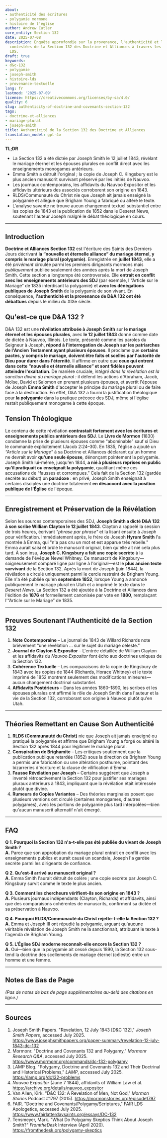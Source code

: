 ```yaml
---
about:
- authenticité des écritures
- polygamie mormone
- histoire de l'église
author: Andrew Cutler
core_entity: Section 132
date: 2025-07-08
description: Enquête approfondie sur la provenance, l'authenticité et les origines
  contestées de la Section 132 des Doctrine et Alliances à travers les traditions
  LDS.
draft: true
keywords:
- d&c-132
- polygamie
- joseph-smith
- histoire-lds
- provenance-textuelle
lang: fr
lastmod: '2025-07-09'
license: https://creativecommons.org/licenses/by-sa/4.0/
quality: 6
slug: authenticity-of-doctrine-and-covenants-section-132
tags:
- doctrine-et-alliances
- mariage-plural
- joseph-smith
title: Authenticité de la Section 132 des Doctrine et Alliances
translation_model: gpt-4o
---
```


**TL;DR** <!-- ≤ 100 words, 3–7 bullets -->

- La Section 132 a été dictée par Joseph Smith le 12 juillet 1843, révélant le mariage éternel et les épouses plurales en conflit direct avec les enseignements monogames antérieurs.
- Emma Smith a détruit l'original ; la copie de Joseph C. Kingsbury est le plus ancien manuscrit survivant préservé par les initiés de Nauvoo.
- Les journaux contemporains, les affidavits du Nauvoo Expositor et les affidavits ultérieurs des associés corroborent son origine en 1843.
- RLDS/Communauté du Christ nie que Joseph ait jamais enseigné la polygamie et allègue que Brigham Young a fabriqué ou altéré le texte.
- L'analyse savante ne trouve aucun changement textuel substantiel entre les copies de 1843 et la publication de 1852 dans le Deseret News, soutenant l'auteur Joseph malgré le débat théologique en cours.

---

## Introduction

**Doctrine et Alliances Section 132** est l'écriture des Saints des Derniers Jours décrivant **la “nouvelle et éternelle alliance” du mariage éternel, y compris le mariage plural (polygamie)**. Enregistrée en **juillet 1843**, elle a été *privément* circulée parmi les premiers dirigeants mormons mais *publiquement* publiée seulement des années après la mort de Joseph Smith. Cette section a longtemps été controversée. Elle **entrait en conflit avec les enseignements antérieurs des SDJ** (par exemple, l'“Article sur le Mariage” de 1835 interdisant la polygamie) et **avec les dénégations publiques de Joseph Smith** de la polygamie de son vivant. En conséquence, **l'authenticité et la provenance de D&A 132 ont été débattues** depuis le milieu du XIXe siècle.

## Qu'est-ce que D&A 132 ?

D&A 132 est une **révélation attribuée à Joseph Smith** sur **le mariage éternel et les épouses plurales**, avec **le 12 juillet 1843** donné comme date de dictée à Nauvoo, Illinois. Le texte, présenté comme les paroles du Seigneur à Joseph, **répond à l'interrogation de Joseph sur les patriarches de l'Ancien Testament ayant plusieurs épouses**. Il proclame que **certains pactes, y compris le mariage, doivent être faits et scellés par l'autorité de Dieu pour durer dans l'éternité**. Il affirme en outre que **ceux qui entrent dans cette “nouvelle et éternelle alliance” et sont fidèles peuvent atteindre l'exaltation**. De manière cruciale, *intégré dans la révélation est la sanction divine du mariage plural :* il défend les actions d'Abraham, Jacob, Moïse, David et Salomon en prenant plusieurs épouses, et avertit l'épouse de Joseph **Emma Smith** d'accepter le principe du mariage plural ou de faire face à la destruction. En effet, D&A 132 a fourni la justification théologique pour **la polygamie** dans la pratique précoce des SDJ, même si l'église restait publiquement monogame à cette époque.

## Tension Théologique

Le contenu de cette révélation **contrastait fortement avec les écritures et enseignements publics antérieurs des SDJ**. Le **Livre de Mormon** (1830) condamne la prise de plusieurs épouses comme “abominable” sauf si Dieu le commande explicitement (Jacob 2:24–30). En 1835, l'église a ajouté un *“Article sur le Mariage”* à sa Doctrine et Alliances déclarant qu'un homme ne devrait avoir **qu'une seule épouse**, dénonçant pointement la polygamie. Joseph Smith lui-même, jusqu'en 1844, **a nié à plusieurs reprises en public qu'il pratiquait ou enseignait la polygamie**, qualifiant même ces accusations de “fausses et corrompues.” Cela fait de la Section 132 (gardée secrète au début) un **paradoxe** : en privé, Joseph Smith enseignait à certains disciples une doctrine totalement **en désaccord avec la position publique de l'Église** de l'époque.

---

## Enregistrement et Préservation de la Révélation

Selon les sources contemporaines des SDJ, **Joseph Smith a dicté D&A 132 à son scribe William Clayton le 12 juillet 1843**. Clayton a rappelé la session de trois heures, écrivant *"phrase par phrase"* et la lisant ensuite à Joseph pour vérification. Immédiatement après, le frère de Joseph **Hyrum Smith** l'a montrée à Emma, qui "n'a pas cru un mot et est apparue très rebelle." Emma aurait saisi et brûlé le manuscrit original, bien qu'elle ait nié cela plus tard. À son insu, **Joseph C. Kingsbury a fait une copie secrète** à la demande de l'évêque Newel Whitney. Ce manuscrit de Kingsbury—soigneusement comparé ligne par ligne à l'original—est le **plus ancien texte survivant** de la Section 132. Après la mort de Joseph (juin 1844), la révélation a circulé uniquement parmi le cercle restreint de Brigham Young. Elle n'a été publiée qu'en **septembre 1852**, lorsque Young a annoncé publiquement le mariage plural en Utah et a imprimé le texte dans le *Deseret News*. La Section 132 a été ajoutée à la Doctrine et Alliances dans l'édition de **1876** et formellement canonisée par vote en **1880**, remplaçant l'“Article sur le Mariage” de 1835.

---

## Preuves Soutenant l'Authenticité de la Section 132

1. **Note Contemporaine** – Le journal de 1843 de Willard Richards note brièvement “une révélation … sur le sujet du mariage céleste.”  
2. **Journal de Clayton & Expositor** – L'entrée détaillée de William Clayton et les affidavits du *Nauvoo Expositor* font écho aux doctrines uniques de la Section 132.  
3. **Cohérence Textuelle** – Les comparaisons de la copie de Kingsbury de 1843 avec les copies de 1844 (Richards, Horace Whitney) et le texte imprimé de 1852 montrent seulement des modifications mineures—aucun changement doctrinal substantiel.  
4. **Affidavits Postérieurs** – Dans les années 1860–1890, les scribes et les épouses plurales ont affirmé le rôle de Joseph Smith dans l'auteur et la vie de la Section 132, corroborant son origine à Nauvoo plutôt qu'en Utah.

---

## Théories Remettant en Cause Son Authenticité

1. **RLDS (Communauté du Christ)** nie que Joseph ait jamais enseigné ou pratiqué la polygamie et affirme que Brigham Young a forgé ou altéré la Section 132 après 1844 pour légitimer le mariage plural. 
2. **Conspiration de Brighamite** – Les critiques soutiennent que la publication publique retardée (1852) sous la direction de Brigham Young a permis une fabrication ou une altération posthume, pointant des bizarreries d'écriture et la clause de vilification d'Emma. 
3. **Fausse Révélation par Joseph** – Certains suggèrent que Joseph a inventé rétroactivement la Section 132 pour justifier ses mariages pluraux antérieurs à 1843, impliquant que la révélation était intéressée plutôt que divine. 
4. **Rumeurs de Copies Variantes** – Des théories marginales posent que plusieurs versions ont circulé (certaines monogames, d'autres polygames), avec les portions de polygamie plus tard interpolées—bien qu'aucun manuscrit alternatif n'ait émergé.

---

## FAQ

**Q 1. Pourquoi la Section 132 n'a-t-elle pas été publiée du vivant de Joseph Smith ?**  
**A.** Parce que son approbation du mariage plural entrait en conflit avec les enseignements publics et aurait causé un scandale, Joseph l'a gardée secrète parmi les dirigeants de confiance.  

**Q 2. Qu'est-il arrivé au manuscrit original ?**  
**A.** Emma Smith l'aurait détruit de colère ; une copie secrète par Joseph C. Kingsbury survit comme le texte le plus ancien.  

**Q 3. Comment les chercheurs vérifient-ils son origine en 1843 ?**  
**A.** Plusieurs journaux indépendants (Clayton, Richards) et affidavits, ainsi que des comparaisons cohérentes de manuscrits, confirment sa dictée et sa préservation à Nauvoo.  

**Q 4. Pourquoi RLDS/Communauté du Christ rejette-t-elle la Section 132 ?**  
**A.** Emma et Joseph III ont répudié la polygamie, arguant qu'aucune véritable révélation de Joseph Smith ne la sanctionnait, attribuant le texte à l'agenda de Brigham Young.  

**Q 5. L'Église SDJ moderne reconnaît-elle encore la Section 132 ?**  
**A.** Oui—bien que la polygamie ait cessé depuis 1890, la Section 132 sous-tend la doctrine des scellements de mariage éternel (céleste) entre un homme et une femme.

---

## Notes de Bas de Page

*(Pas de notes de bas de page supplémentaires au-delà des citations en ligne.)*

---

## Sources

1. Joseph Smith Papers. "Revelation, 12 July 1843 [D&C 132]," *Joseph Smith Papers*, accessed July 2025. <https://www.josephsmithpapers.org/paper-summary/revelation-12-july-1843-dc-132> 
2. Mormonr. "Doctrine and Covenants 132 and Polygamy," *Mormonr Research Q&A*, accessed July 2025. <https://www.mormonr.org/commands/dc-132-polygamy> 
3. LAMP Blog. "Polygamy, Doctrine and Covenants 132 and Their Doctrinal and Historical Problems," *LAMP*, accessed July 2025. <https://lamp.org/dc132-problems> 
4. *Nauvoo Expositor* (June 7 1844), affidavits of William Law et al. <https://archive.org/details/nauvoo_expositor> 
5. Van Allen, Kirk. "D&C 132: A Revelation of Men, Not God," *Mormon Stories* Podcast #1797 (2015). <https://mormonstories.org/episode1797> 
6. FAIR. "Doctrine and Covenants/Polygamy/Scriptures," FAIR LDS Apologetics, accessed July 2025. <https://www.fairlatterdaysaints.org/essays/DC-132> 
7. Tensmeyer, Mark. "What Do Polygamy Skeptics Think About Joseph Smith?" *FromtheDesk* Interview (April 2020). <https://fromthedesk.org/polygamy-skeptics>